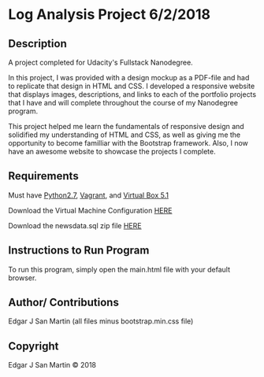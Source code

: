 Log Analysis Project 6/2/2018
=======================

Description
-----------------------

A project completed for Udacity's Fullstack Nanodegree. 

In this project, I was provided with a design mockup as a PDF-file and had to replicate that design in HTML and CSS. I developed a responsive website that displays images, descriptions, and links to each of the portfolio projects that I have and will complete throughout the course of my Nanodegree program.

This project helped me learn the fundamentals of responsive design and solidified my understanding of HTML and CSS, as well as giving me the opportunity to become familliar with the Bootstrap framework. Also, I now have an awesome website to showcase the projects I complete.


Requirements
-----------------------
Must have [Python2.7](https://www.python.org/downloads/), [Vagrant](https://releases.hashicorp.com/vagrant/?_ga=2.146818743.1445943320.1515078265-241047305.1515078265), and [Virtual Box 5.1](https://www.virtualbox.org/wiki/Downloads)

Download the Virtual Machine Configuration [HERE](https://s3.amazonaws.com/video.udacity-data.com/topher/2018/April/5acfbfa3_fsnd-virtual-machine/fsnd-virtual-machine.zip)

Download the newsdata.sql zip file [HERE](https://d17h27t6h515a5.cloudfront.net/topher/2016/August/57b5f748_newsdata/newsdata.zip)


Instructions to Run Program
-----------------------

To run this program, simply open the main.html file with your default browser.


Author/ Contributions
-----------------------

Edgar J San Martin (all files minus bootstrap.min.css file)


Copyright
-----------------------

Edgar J San Martin © 2018
